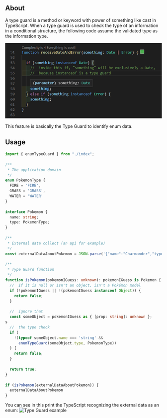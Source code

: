 ## About
A type guard is a method or keyword with power of something like cast in TypeScript.
When a type guard is used to check the type of an information in a conditional structure, the following code assume the validated type as the information type.

![Type Guard example](imgs/type-guard-example.png)

This feature is basically the Type Guard to identify enum data.

## Usage

```typescript
import { enumTypeGuard } from "./index";

/**
 * The application domain
 */
enum PokemonType {
  FIRE = 'FIRE',
  GRASS = 'GRASS',
  WATER = 'WATER'
}

interface Pokemon {
  name: string;
  type: PokemonType;
}

/**
 * External data collect (an api for example)
 */
const externalDataAboutPokemon = JSON.parse('{"name":"Charmander","type":"FIRE"}');

/**
 * Type Guard function
 */
function isPokemon(pokemonIGuess: unknown): pokemonIGuess is Pokemon {
  //  If it is null or isn't an object, isn't a Pokémon model
  if (!pokemonIGuess || !(pokemonIGuess instanceof Object)) {
    return false;
  }

  //  ignore that
  const someObject = pokemonIGuess as { [prop: string]: unknown };
s
  //  the type check
  if (
    !(typeof someObject.name === 'string' &&
      enumTypeGuard(someObject.type, PokemonType))
  ) {
    return false;
  }

  return true;
}

if (isPokemon(externalDataAboutPokemon)) {
  externalDataAboutPokemon
}
```

You can see in this print the TypeScript recognizing the external data as an enum:
![Type Guard example](enum-type-guard-working.png)